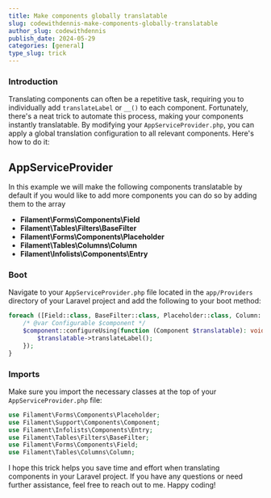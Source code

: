 ```yaml
---
title: Make components globally translatable
slug: codewithdennis-make-components-globally-translatable
author_slug: codewithdennis
publish_date: 2024-05-29
categories: [general]
type_slug: trick
---
```


### Introduction

Translating components can often be a repetitive task, requiring you to individually add `translateLabel` or `__()` to each component. Fortunately, there's a neat trick to automate this process, making your components instantly translatable. By modifying your `AppServiceProvider.php`, you can apply a global translation configuration to all relevant components. Here's how to do it:

## AppServiceProvider
In this example we will make the following components translatable by default if you would like to add more components you can do so by adding them to the array
- **Filament\Forms\Components\Field**
- **Filament\Tables\Filters\BaseFilter**
- **Filament\Forms\Components\Placeholder**
- **Filament\Tables\Columns\Column**
- **Filament\Infolists\Components\Entry**

### Boot
Navigate to your `AppServiceProvider.php` file located in the `app/Providers` directory of your Laravel project and add the following to your boot method:
```php
foreach ([Field::class, BaseFilter::class, Placeholder::class, Column::class, Entry::class] as $component) {
    /* @var Configurable $component */
    $component::configureUsing(function (Component $translatable): void {
        $translatable->translateLabel();
    });
}
```

### Imports
Make sure you import the necessary classes at the top of your `AppServiceProvider.php` file:
```php
use Filament\Forms\Components\Placeholder;
use Filament\Support\Components\Component;
use Filament\Infolists\Components\Entry;
use Filament\Tables\Filters\BaseFilter;
use Filament\Forms\Components\Field;
use Filament\Tables\Columns\Column;
```

I hope this trick helps you save time and effort when translating components in your Laravel project. If you have any questions or need further assistance, feel free to reach out to me. Happy coding!